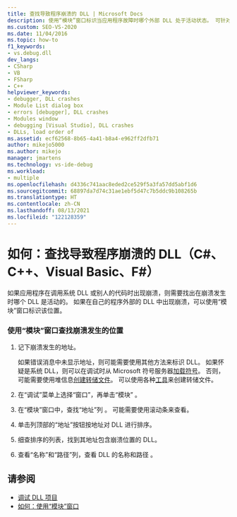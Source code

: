 ```yaml
---
title: 查找导致程序崩溃的 DLL | Microsoft Docs
description: 使用“模块”窗口标识当应用程序故障时哪个外部 DLL 处于活动状态。 可针对系统 DLL 或其他人的代码执行此操作。
ms.custom: SEO-VS-2020
ms.date: 11/04/2016
ms.topic: how-to
f1_keywords:
- vs.debug.dll
dev_langs:
- CSharp
- VB
- FSharp
- C++
helpviewer_keywords:
- debugger, DLL crashes
- Module List dialog box
- errors [debugger], DLL crashes
- Modules window
- debugging [Visual Studio], DLL crashes
- DLLs, load order of
ms.assetid: ecf62568-8b65-4a41-b8a4-e962ff2dfb71
author: mikejo5000
ms.author: mikejo
manager: jmartens
ms.technology: vs-ide-debug
ms.workload:
- multiple
ms.openlocfilehash: d4336c741aac8eded2ce529f5a3fa57dd5abf1d6
ms.sourcegitcommit: 68897da7d74c31ae1ebf5d47c7b5ddc9b108265b
ms.translationtype: HT
ms.contentlocale: zh-CN
ms.lasthandoff: 08/13/2021
ms.locfileid: "122128359"
---
```

# <a name="how-to-find-which-dll-your-program-crashed-in-c-c-visual-basic-f"></a>如何：查找导致程序崩溃的 DLL（C#、C++、Visual Basic、F#）

 如果应用程序在调用系统 DLL 或别人的代码时出现崩溃，则需要找出在崩溃发生时哪个 DLL 是活动的。 如果在自己的程序外部的 DLL 中出现崩溃，可以使用“模块”窗口标识该位置。

### <a name="to-find-where-a-crash-occurred-using-the-modules-window"></a>使用“模块”窗口查找崩溃发生的位置

1. 记下崩溃发生的地址。

    如果错误消息中未显示地址，则可能需要使用其他方法来标识 DLL。 如果怀疑是系统 DLL，则可以在调试时从 Microsoft 符号服务器[加载符号](../debugger/specify-symbol-dot-pdb-and-source-files-in-the-visual-studio-debugger.md)。 否则，可能需要使用堆信息[创建转储文件](../debugger/using-dump-files.md)。 可以使用各种[工具](https://blogs.msdn.microsoft.com/andrehal/2009/12/31/what-is-a-dump-and-how-do-i-create-one/)来创建转储文件。

2. 在“调试”菜单上选择“窗口”，再单击“模块”  。

3. 在“模块”窗口中，查找“地址”列 。 可能需要使用滚动条来查看。

4. 单击列顶部的“地址”按钮按地址对 DLL 进行排序。

5. 细查排序的列表，找到其地址包含崩溃位置的 DLL。

6. 查看“名称”和“路径”列，查看 DLL 的名称和路径 。

## <a name="see-also"></a>请参阅
- [调试 DLL 项目](../debugger/debugging-dll-projects.md)
- [如何：使用“模块”窗口](../debugger/how-to-use-the-modules-window.md)